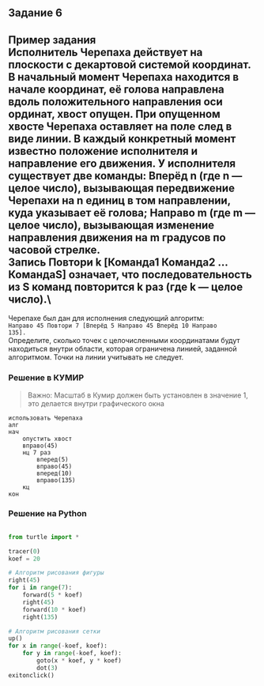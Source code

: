 ## Задание 6
Пример задания\
Исполнитель Черепаха действует на плоскости с декартовой системой координат. 
В начальный момент Черепаха находится в начале координат, её голова направлена вдоль положительного направления оси 
ординат, хвост опущен. При опущенном хвосте Черепаха оставляет на поле след в виде линии. 
В каждый конкретный момент известно положение исполнителя и направление его движения. 
У исполнителя существует две команды: Вперёд n (где n — целое число), вызывающая передвижение Черепахи на n единиц в 
том направлении, куда указывает её голова; Направо m (где m — целое число), вызывающая изменение направления 
движения на m градусов по часовой стрелке.\
Запись Повтори k [Команда1 Команда2 … КомандаS] означает, что последовательность из S команд повторится k раз (где k — целое число).\
---
Черепахе был дан для исполнения следующий алгоритм:\
<code>Направо 45 Повтори 7 [Вперёд 5 Направо 45 Вперёд 10 Направо 135].</code>\
Определите, сколько точек с целочисленными координатами будут находиться внутри области, которая ограничена линией, заданной алгоритмом. Точки на линии учитывать не следует.


### Решение в КУМИР

> Важно: Масштаб в Кумир должен быть установлен в значение 1, это делается внутри графического окна
```
использовать Черепаха
алг
нач
    опустить хвост
    вправо(45)
    нц 7 раз
        вперед(5) 
        вправо(45)
        вперед(10)
        вправо(135)
    кц
кон
```

### Решение на Python

```python

from turtle import *

tracer(0)
koef = 20

# Алгоритм рисования фигуры
right(45)
for i in range(7):
    forward(5 * koef)
    right(45)
    forward(10 * koef)
    right(135)

# Алгоритм рисования сетки
up()
for x in range(-koef, koef):
    for y in range(-koef, koef):
        goto(x * koef, y * koef)
        dot(3)
exitonclick()
```